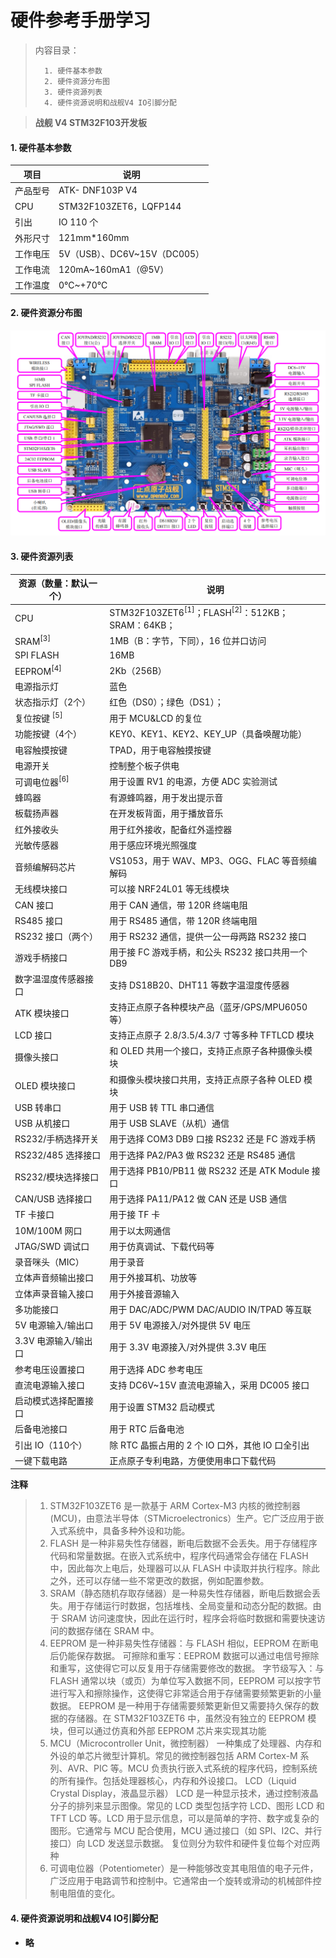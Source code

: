 <!--
 * @Date: 2024-06-14
 * @LastEditors: GoKo-Son626
 * @LastEditTime: 2024-06-14
 * @FilePath: \STM32_Study\基础篇\硬件参考手册学习.md
 * @Description: 
-->

# 硬件参考手册学习

> 内容目录：
> 
>       1. 硬件基本参数
>       2. 硬件资源分布图
>       3. 硬件资源列表
>       4. 硬件资源说明和战舰V4 IO引脚分配

> **战舰 V4 STM32F103开发板**

#### 1. 硬件基本参数

| 项目     | 说明                         |
| -------- | ---------------------------- |
| 产品型号 | ATK- DNF103P V4              |
| CPU      | STM32F103ZET6，LQFP144       |
| 引出     | IO 110 个                    |
| 外形尺寸 | 121mm*160mm                  |
| 工作电压 | 5V（USB）、DC6V~15V（DC005） |
| 工作电流 | 120mA~160mA1（@5V）          |
| 工作温度 | 0℃~+70℃                      |

#### 2. 硬件资源分布图

![硬件资源分布图](Pictures/硬件资源分布图.png)

#### 3. 硬件资源列表

| 资源（数量：默认一个）   | 说明                                                                  |
| ------------------------ | --------------------------------------------------------------------- |
| CPU                      | STM32F103ZET6<sup>[1]</sup>；FLASH<sup>[2]</sup>：512KB；SRAM：64KB； |
| SRAM<sup>[3]</sup>       | 1MB（B：字节，下同），16 位并口访问                                   |
| SPI FLASH                | 16MB                                                                  |
| EEPROM<sup>[4]</sup>     | 2Kb（256B）                                                           |
| 电源指示灯               | 蓝色                                                                  |
| 状态指示灯（2个）        | 红色（DS0）；绿色（DS1）；                                            |
| 复位按键 <sup>[5]</sup>  | 用于 MCU&LCD 的复位                                                   |
| 功能按键（4个）          | KEY0、KEY1、KEY2、KEY_UP（具备唤醒功能）                              |
| 电容触摸按键             | TPAD，用于电容触摸按键                                                |
| 电源开关                 | 控制整个板子供电                                                      |
| 可调电位器<sup>[6]</sup> | 用于设置 RV1 的电源，方便 ADC 实验测试                                |
| 蜂鸣器                   | 有源蜂鸣器，用于发出提示音                                            |
| 板载扬声器               | 在开发板背面，用于播放音乐                                            |
| 红外接收头               | 用于红外接收，配备红外遥控器                                          |
| 光敏传感器               | 用于感应环境光照强度                                                  |
| 音频编解码芯片           | VS1053，用于 WAV、MP3、OGG、FLAC 等音频编解码                         |
| 无线模块接口             | 可以接 NRF24L01 等无线模块                                            |
| CAN 接口                 | 用于 CAN 通信，带 120R 终端电阻                                       |
| RS485 接口               | 用于 RS485 通信，带 120R 终端电阻                                     |
| RS232 接口（两个）       | 用于 RS232 通信，提供一公一母两路 RS232 接口                          |
| 游戏手柄接口             | 用于接 FC 游戏手柄，和公头 RS232 接口共用一个 DB9                     |
| 数字温湿度传感器接口     | 支持 DS18B20、DHT11 等数字温湿度传感器                                |
| ATK 模块接口             | 支持正点原子各种模块产品（蓝牙/GPS/MPU6050 等）                       |
| LCD 接口                 | 支持正点原子 2.8/3.5/4.3/7 寸等多种 TFTLCD 模块                       |
| 摄像头接口               | 和 OLED 共用一个接口，支持正点原子各种摄像头模块                      |
| OLED 模块接口            | 和摄像头模块接口共用，支持正点原子各种 OLED 模块                      |
| USB 转串口               | 用于 USB 转 TTL 串口通信                                              |
| USB 从机接口             | 用于 USB SLAVE（从机）通信                                            |
| RS232/手柄选择开关       | 用于选择 COM3 DB9 口接 RS232 还是 FC 游戏手柄                         |
| RS232/485 选择接口       | 用于选择 PA2/PA3 做 RS232 还是 RS485 通信                             |
| RS232/模块选择接口       | 用于选择 PB10/PB11 做 RS232 还是 ATK Module 接口                      |
| CAN/USB 选择接口         | 用于选择 PA11/PA12 做 CAN 还是 USB 通信                               |
| TF 卡接口                | 用于接 TF 卡                                                          |
| 10M/100M 网口            | 用于以太网通信                                                        |
| JTAG/SWD 调试口          | 用于仿真调试、下载代码等                                              |
| 录音咪头（MIC）          | 用于录音                                                              |
| 立体声音频输出接口       | 用于外接耳机、功放等                                                  |
| 立体声录音输入接口       | 用于外接音源输入                                                      |
| 多功能接口               | 用于 DAC/ADC/PWM DAC/AUDIO IN/TPAD 等互联                             |
| 5V 电源输入/输出口       | 用于 5V 电源接入/对外提供 5V 电压                                     |
| 3.3V 电源输入/输出口     | 用于 3.3V 电源接入/对外提供 3.3V 电压                                 |
| 参考电压设置接口         | 用于选择 ADC 参考电压                                                 |
| 直流电源输入接口         | 支持 DC6V~15V 直流电源输入，采用 DC005 接口                           |
| 启动模式选择配置接口     | 用于设置 STM32 启动模式                                               |
| 后备电池接口             | 用于 RTC 后备电池                                                     |
| 引出 IO（110个）         | 除 RTC 晶振占用的 2 个 IO 口外，其他 IO 口全引出                      |
| 一键下载电路             | 正点原子专利电路，方便使用串口下载代码                                |

**注释**
> 1. STM32F103ZET6 是一款基于 ARM Cortex-M3 内核的微控制器 (MCU)，由意法半导体（STMicroelectronics）生产。它广泛应用于嵌入式系统中，具备多种外设和功能。
> 2. FLASH 是一种非易失性存储器，断电后数据不会丢失。用于存储程序代码和常量数据。在嵌入式系统中，程序代码通常会存储在 FLASH 中，因此每次上电后，处理器可以从 FLASH 中读取并执行程序。除此之外，还可以存储一些不常更改的数据，例如配置参数。
> 3. SRAM（静态随机存取存储器）是一种易失性存储器，断电后数据会丢失。用于存储运行时数据，包括堆栈、全局变量和动态分配的数据。由于 SRAM 访问速度快，因此在运行时，程序会将临时数据和需要快速访问的数据存储在 SRAM 中。
> 4. EEPROM 是一种非易失性存储器：与 FLASH 相似，EEPROM 在断电后仍能保存数据。
可擦除和重写：EEPROM 数据可以通过电信号擦除和重写，这使得它可以反复用于存储需要修改的数据。
字节级写入：与 FLASH 通常以块（或页）为单位写入数据不同，EEPROM 可以按字节进行写入和擦除操作，这使得它非常适合用于存储需要频繁更新的小量数据。
EEPROM 是一种用于存储需要频繁更新但又需要持久保存的数据的存储器。在 STM32F103ZET6 中，虽然没有独立的 EEPROM 模块，但可以通过仿真和外部 EEPROM 芯片来实现其功能
> 5. MCU（Microcontroller Unit，微控制器）
一种集成了处理器、内存和外设的单芯片微型计算机。常见的微控制器包括 ARM Cortex-M 系列、AVR、PIC 等。MCU 负责执行嵌入式系统的程序代码，控制系统的所有操作。包括处理器核心，内存和外设接口。
LCD（Liquid Crystal Display，液晶显示器）
LCD 是一种显示技术，通过控制液晶分子的排列来显示图像。常见的 LCD 类型包括字符 LCD、图形 LCD 和 TFT LCD 等。LCD 用于显示信息，可以是简单的字符、数字或复杂的图形。它通常与 MCU 配合使用，MCU 通过接口（如 SPI、I2C、并行接口）向 LCD 发送显示数据。
复位则分为软件和硬件复位每个对应两种
> 6. 可调电位器（Potentiometer）是一种能够改变其电阻值的电子元件，广泛应用于电路调节和控制中。它通常由一个旋转或滑动的机械部件控制电阻值的变化。

#### 4. 硬件资源说明和战舰V4 IO引脚分配

- **略**